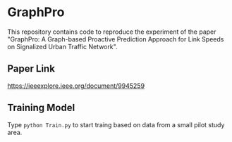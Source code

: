 # GraphPro

This repository contains code to reproduce the experiment of the paper "GraphPro: A Graph-based Proactive Prediction Approach for Link Speeds on Signalized Urban Traffic Network".

## Paper Link
https://ieeexplore.ieee.org/document/9945259


## Training Model
Type `python Train.py` to start traing based on data from a small pilot study area.